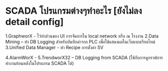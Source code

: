 # SCADA โปรแกรมต่างๆทำอะไร [ยังไม่ลง detail config]
1.GraphworX - ไว้ทำส่วนของ UI การจัดการใน local network หรือ ณ โรงงาน
2.Data Mining – ทำ DB Logging สำหรับบันทึกค่าจาก PLC เพื่อใช้แสดงผลในเว็บแบบเรียลไทม์
3.Unified Data Manager - ทำ Recipe การตั้งค่า SV

4.AlarmWorX - 
5.TrendworX32 – DB Logging from SCADA (ใช้กับการดูกราฟการทำงานย้อนหลังในโปรแกรม SCADA ได้)

